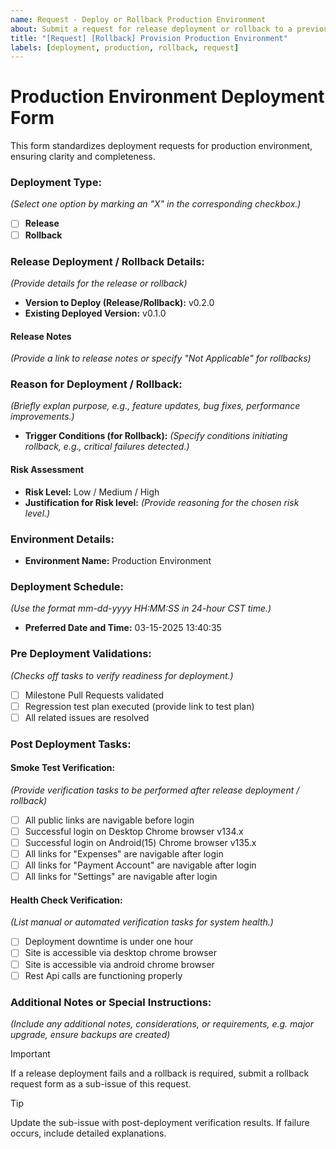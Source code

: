 ```yaml
---
name: Request - Deploy or Rollback Production Environment
about: Submit a request for release deployment or rollback to a previous version in the production environment.
title: "[Request] [Rollback] Provision Production Environment"
labels: [deployment, production, rollback, request]
---
```


# Production Environment Deployment Form

This form standardizes deployment requests for production environment, ensuring clarity and completeness.

### Deployment Type:

_(Select one option by marking an "X" in the corresponding checkbox.)_

- [ ] **Release**
- [ ] **Rollback**

### Release Deployment / Rollback Details:

_(Provide details for the release or rollback)_

- **Version to Deploy (Release/Rollback):** v0.2.0 <!-- Specify the version for release or rollback deployment. -->
- **Existing Deployed Version:** v0.1.0 <!-- Indicate the current production version. -->

#### Release Notes

_(Provide a link to release notes or specify "Not Applicable" for rollbacks)_

### Reason for Deployment / Rollback:

_(Briefly explan purpose, e.g., feature updates, bug fixes, performance improvements.)_

- **Trigger Conditions (for Rollback):** _(Specify conditions initiating rollback, e.g., critical failures detected.)_

#### Risk Assessment

- **Risk Level:** Low / Medium / High
- **Justification for Risk level:** _(Provide reasoning for the chosen risk level.)_

### Environment Details:

- **Environment Name:** Production Environment

### Deployment Schedule:

_(Use the format mm-dd-yyyy HH:MM:SS in 24-hour CST time.)_

- **Preferred Date and Time:** 03-15-2025 13:40:35

### Pre Deployment Validations:

_(Checks off tasks to verify readiness for deployment.)_

- [ ] Milestone Pull Requests validated
- [ ] Regression test plan executed (provide link to test plan)
- [ ] All related issues are resolved

### Post Deployment Tasks:

#### Smoke Test Verification:

_(Provide verification tasks to be performed after release deployment / rollback)_

- [ ] All public links are navigable before login
- [ ] Successful login on Desktop Chrome browser v134.x
- [ ] Successful login on Android(15) Chrome browser v135.x
- [ ] All links for "Expenses" are navigable after login
- [ ] All links for "Payment Account" are navigable after login
- [ ] All links for "Settings" are navigable after login

#### Health Check Verification:

_(List manual or automated verification tasks for system health.)_

- [ ] Deployment downtime is under one hour
- [ ] Site is accessible via desktop chrome browser
- [ ] Site is accessible via android chrome browser
- [ ] Rest Api calls are functioning properly

### Additional Notes or Special Instructions:

_(Include any additional notes, considerations, or requirements, e.g. major upgrade, ensure backups are created)_

> [!IMPORTANT]  
> If a release deployment fails and a rollback is required, submit a rollback request form as a sub-issue of this request.

> [!TIP]  
> Update the sub-issue with post-deployment verification results. If failure occurs, include detailed explanations.
